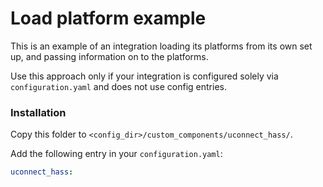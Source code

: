 # Load platform example

This is an example of an integration loading its platforms from its own set up, and passing information on to the platforms.

Use this approach only if your integration is configured solely via `configuration.yaml` and does not use config entries.

### Installation

Copy this folder to `<config_dir>/custom_components/uconnect_hass/`.

Add the following entry in your `configuration.yaml`:

```yaml
uconnect_hass:
```
